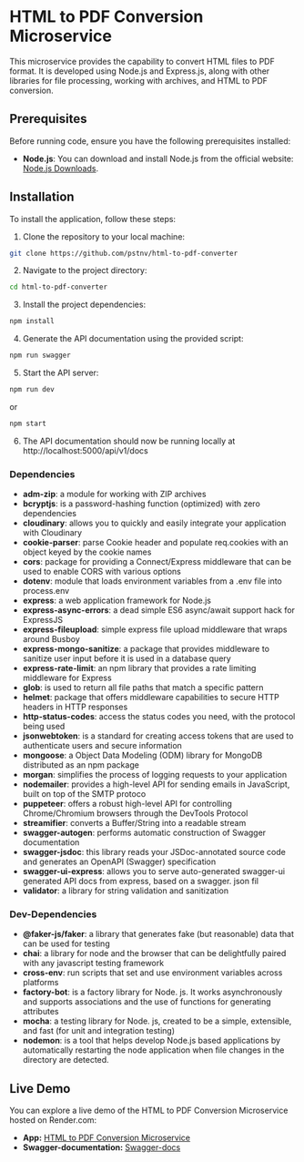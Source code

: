# HTML to PDF Conversion Microservice

This microservice provides the capability to convert HTML files to PDF format. It is developed using Node.js and Express.js, along with other libraries for file processing, working with archives, and HTML to PDF conversion.

## Prerequisites

Before running code, ensure you have the following prerequisites installed:

-   **Node.js**: You can download and install Node.js from the official website: [Node.js Downloads](https://nodejs.org/en/download/).

## Installation

To install the application, follow these steps:

1. Clone the repository to your local machine:

```bash
git clone https://github.com/pstnv/html-to-pdf-converter
```

2. Navigate to the project directory:

```bash
cd html-to-pdf-converter
```

3. Install the project dependencies:

```bash
npm install
```

4. Generate the API documentation using the provided script:

```bash
npm run swagger
```

5. Start the API server:

```bash
npm run dev
```

or

```bash
npm start
```

6. The API documentation should now be running locally at http://localhost:5000/api/v1/docs

### Dependencies

-   **adm-zip**: a module for working with ZIP archives
-   **bcryptjs**: is a password-hashing function (optimized) with zero dependencies
-   **cloudinary**: allows you to quickly and easily integrate your application with Cloudinary
-   **cookie-parser**: parse Cookie header and populate req.cookies with an object keyed by the cookie names
-   **cors**: package for providing a Connect/Express middleware that can be used to enable CORS with various options
-   **dotenv**: module that loads environment variables from a .env file into process.env
-   **express**: a web application framework for Node.js
-   **express-async-errors**: a dead simple ES6 async/await support hack for ExpressJS
-   **express-fileupload**: simple express file upload middleware that wraps around Busboy
-   **express-mongo-sanitize**: a package that provides middleware to sanitize user input before it is used in a database query
-   **express-rate-limit**: an npm library that provides a rate limiting middleware for Express
-   **glob**: is used to return all file paths that match a specific pattern
-   **helmet**: package that offers middleware capabilities to secure HTTP headers in HTTP responses
-   **http-status-codes**: access the status codes you need, with the protocol being used
-   **jsonwebtoken**: is a standard for creating access tokens that are used to authenticate users and secure information
-   **mongoose**: a Object Data Modeling (ODM) library for MongoDB distributed as an npm package
-   **morgan**: simplifies the process of logging requests to your application
-   **nodemailer**: provides a high-level API for sending emails in JavaScript, built on top of the SMTP protoco
-   **puppeteer**: offers a robust high-level API for controlling Chrome/Chromium browsers through the DevTools Protocol
-   **streamifier**: converts a Buffer/String into a readable stream
-   **swagger-autogen**: performs automatic construction of Swagger documentation
-   **swagger-jsdoc**: this library reads your JSDoc-annotated source code and generates an OpenAPI (Swagger) specification
-   **swagger-ui-express**: allows you to serve auto-generated swagger-ui generated API docs from express, based on a swagger. json fil
-   **validator**: a library for string validation and sanitization

### Dev-Dependencies

-   **@faker-js/faker**: a library that generates fake (but reasonable) data that can be used for testing
-   **chai**: a library for node and the browser that can be delightfully paired with any javascript testing framework
-   **cross-env**: run scripts that set and use environment variables across platforms
-   **factory-bot**: is a factory library for Node. js. It works asynchronously and supports associations and the use of functions for generating attributes
-   **mocha**: a testing library for Node. js, created to be a simple, extensible, and fast (for unit and integration testing)
-   **nodemon**: is a tool that helps develop Node.js based applications by automatically restarting the node application when file changes in the directory are detected.

## Live Demo

You can explore a live demo of the HTML to PDF Conversion Microservice hosted on Render.com:

-   **App:** [HTML to PDF Conversion Microservice](https://html-to-pdf-converter-eng.onrender.com/)
-   **Swagger-documentation:** [Swagger-docs](http://localhost:5000/)
